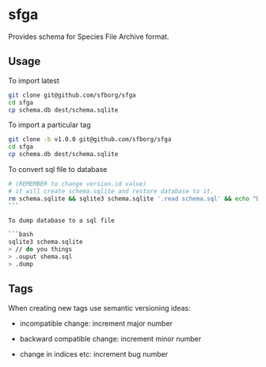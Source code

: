 # sfga

Provides schema for Species File Archive format.

## Usage

To import latest

```bash
git clone git@github.com/sfborg/sfga
cd sfga
cp schema.db dest/schema.sqlite
```

To import a particular tag

```bash
git clone -b v1.0.0 git@github.com/sfborg/sfga
cd sfga
cp schema.db dest/schema.sqlite
```

To convert sql file to database

````bash
# (REMEMBER to change version.id value)
# it will create schema.sqlite and restore database to it.
rm schema.sqlite && sqlite3 schema.sqlite '.read schema.sql' && echo "DID YOU CHANGE VERSION in schema.sql??"
```

To dump database to a sql file

```bash
sqlite3 schema.sqlite
> // do you things
> .ouput shema.sql
> .dump
````

## Tags

When creating new tags use semantic versioning ideas:

- incompatible change: increment major number

- backward compatible change: increment minor number

- change in indices etc: increment bug number
